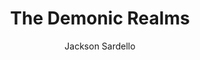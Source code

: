 ---
layout: ../../layouts/MarkdownPostLayout.astro
title: 'The Demonic Realms'
pubDate: '2025-08-05'
description: 'Who is the creator of the universe?'
author: 'Jackson Sardello'
---